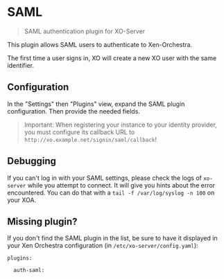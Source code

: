 # SAML

> SAML authentication plugin for XO-Server

This plugin allows SAML users to authenticate to Xen-Orchestra.

The first time a user signs in, XO will create a new XO user with the same identifier.

## Configuration

In the "Settings" then "Plugins" view, expand the SAML plugin configuration. Then provide the needed fields.

> Important: When registering your instance to your identity provider,
> you must configure its callback URL to
> `http://xo.example.net/signin/saml/callback`!

## Debugging

If you can't log in with your SAML settings, please check the logs of `xo-server` while you attempt to connect. It will give you hints about the error encountered. You can do that with a `tail -f /var/log/syslog -n 100` on your XOA.

## Missing plugin?

If you don't find the SAML plugin in the list, be sure to have it displayed in your Xen Orchestra configuration (in `/etc/xo-server/config.yaml`):

```
plugins:

  auth-saml:
```